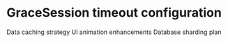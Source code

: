 # GraceSession timeout configuration
Data caching strategy
UI animation enhancements
Database sharding plan
